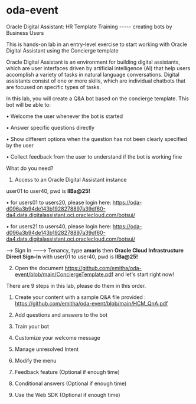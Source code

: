 # oda-event
Oracle Digital Assistant: HR Template Training ----- creating bots by Business Users

This is hands-on lab in an entry-level exercise to start working with Oracle Digital Assistant using the Concierge template

Oracle Digital Assistant is an environment for building digital assistants, which are user interfaces driven by artificial intelligence (AI) that help users accomplish a variety of tasks in natural language conversations. Digital assistants consist of one or more skills, which are individual chatbots that are focused on specific types of tasks.

In this lab, you will create a Q&A bot based on the concierge template. This bot will be able to:

• Welcome the user whenever the bot is started

• Answer specific questions directly

• Show different options when the question has not been clearly specified by the user

• Collect feedback from the user to understand if the bot is working fine


What do you need?

1. Access to an Oracle Digital Assistant instance 

  user01 to user40, pwd is <b>IIBa@25!</b>
  
  • for users01 to users20, please login here: https://oda-d096a3b94de143b1928278897a39df60-da4.data.digitalassistant.oci.oraclecloud.com/botsui/
  
  • for users21 to users40, please login here: https://oda-d096a3b94de143b1928278897a39df60-da4.data.digitalassistant.oci.oraclecloud.com/botsui/
  
  --> Sign In ---> Tenancy, type <b>amaris</b> 
  then <b>Oracle Cloud Infrastructure Direct Sign-In</b> with user01 to user40, pwd is <b>IIBa@25!</b>
  
  
2. Open the document https://github.com/emitha/oda-event/blob/main/ConciergeTemplate.pdf and let's start right now! 

There are 9 steps in this lab, please do them in this order.

1. Create your content with a sample Q&A file provided : https://github.com/emitha/oda-event/blob/main/HCM_QnA.pdf

2. Add questions and answers to the bot

3. Train your bot

4. Customize your welcome message

5. Manage unresolved Intent

6. Modify the menu

7. Feedback feature (Optional if enough time)

8. Conditional answers (Optional if enough time)

9. Use the Web SDK (Optional if enough time)









